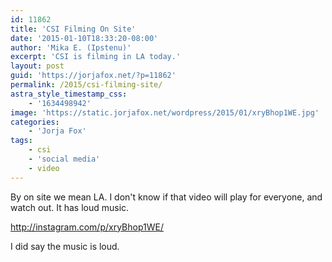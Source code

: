 ```yaml
---
id: 11862
title: 'CSI Filming On Site'
date: '2015-01-10T18:33:20-08:00'
author: 'Mika E. (Ipstenu)'
excerpt: 'CSI is filming in LA today.'
layout: post
guid: 'https://jorjafox.net/?p=11862'
permalink: /2015/csi-filming-site/
astra_style_timestamp_css:
    - '1634498942'
image: 'https://static.jorjafox.net/wordpress/2015/01/xryBhop1WE.jpg'
categories:
    - 'Jorja Fox'
tags:
    - csi
    - 'social media'
    - video
---
```


By on site we mean LA. I don't know if that video will play for everyone, and watch out. It has loud music.

http://instagram.com/p/xryBhop1WE/

I did say the music is loud.